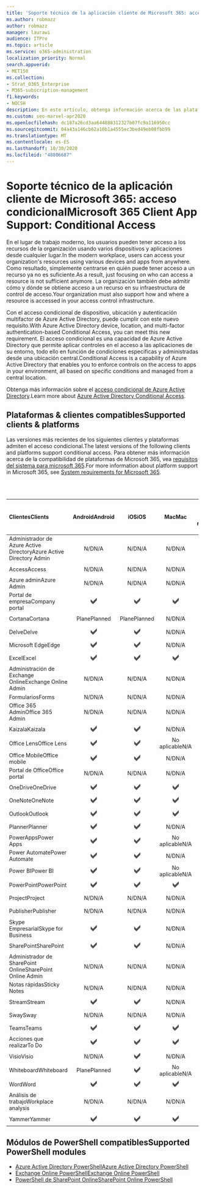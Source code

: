 ```yaml
---
title: 'Soporte técnico de la aplicación cliente de Microsoft 365: acceso condicional'
ms.author: robmazz
author: robmazz
manager: laurawi
audience: ITPro
ms.topic: article
ms.service: o365-administration
localization_priority: Normal
search.appverid:
- MET150
ms.collection:
- Strat_O365_Enterprise
- M365-subscription-management
f1.keywords:
- NOCSH
description: En este artículo, obtenga información acerca de las plataformas, los clientes y los módulos de PowerShell que admiten el acceso condicional para Microsoft 365.
ms.custom: seo-marvel-apr2020
ms.openlocfilehash: dc187a26cd3aa644888312327b07fc9a116950cc
ms.sourcegitcommit: 04a43a146cb62a10b1a4555ec3bed49eb08fbb99
ms.translationtype: MT
ms.contentlocale: es-ES
ms.lasthandoff: 10/30/2020
ms.locfileid: "48806687"
---
```

# <a name="microsoft-365-client-app-support-conditional-access"></a><span data-ttu-id="18869-103">Soporte técnico de la aplicación cliente de Microsoft 365: acceso condicional</span><span class="sxs-lookup"><span data-stu-id="18869-103">Microsoft 365 Client App Support: Conditional Access</span></span>

<span data-ttu-id="18869-104">En el lugar de trabajo moderno, los usuarios pueden tener acceso a los recursos de la organización usando varios dispositivos y aplicaciones desde cualquier lugar.</span><span class="sxs-lookup"><span data-stu-id="18869-104">In the modern workplace, users can access your organization's resources using various devices and apps from anywhere.</span></span> <span data-ttu-id="18869-105">Como resultado, simplemente centrarse en quién puede tener acceso a un recurso ya no es suficiente.</span><span class="sxs-lookup"><span data-stu-id="18869-105">As a result, just focusing on who can access a resource is not sufficient anymore.</span></span> <span data-ttu-id="18869-106">La organización también debe admitir cómo y dónde se obtiene acceso a un recurso en su infraestructura de control de acceso.</span><span class="sxs-lookup"><span data-stu-id="18869-106">Your organization must also support how and where a resource is accessed in your access control infrastructure.</span></span>

<span data-ttu-id="18869-107">Con el acceso condicional de dispositivo, ubicación y autenticación multifactor de Azure Active Directory, puede cumplir con este nuevo requisito.</span><span class="sxs-lookup"><span data-stu-id="18869-107">With Azure Active Directory device, location, and multi-factor authentication-based Conditional Access, you can meet this new requirement.</span></span> <span data-ttu-id="18869-108">El acceso condicional es una capacidad de Azure Active Directory que permite aplicar controles en el acceso a las aplicaciones de su entorno, todo ello en función de condiciones específicas y administradas desde una ubicación central.</span><span class="sxs-lookup"><span data-stu-id="18869-108">Conditional Access is a capability of Azure Active Directory that enables you to enforce controls on the access to apps in your environment, all based on specific conditions and managed from a central location.</span></span>

<span data-ttu-id="18869-109">Obtenga más información sobre el [acceso condicional de Azure Active Directory](https://docs.microsoft.com/azure/active-directory/conditional-access/).</span><span class="sxs-lookup"><span data-stu-id="18869-109">Learn more about [Azure Active Directory Conditional Access](https://docs.microsoft.com/azure/active-directory/conditional-access/).</span></span>

## <a name="supported-clients--platforms"></a><span data-ttu-id="18869-110">Plataformas & clientes compatibles</span><span class="sxs-lookup"><span data-stu-id="18869-110">Supported clients & platforms</span></span>

<span data-ttu-id="18869-111">Las versiones más recientes de los siguientes clientes y plataformas admiten el acceso condicional.</span><span class="sxs-lookup"><span data-stu-id="18869-111">The latest versions of the following clients and platforms support conditional access.</span></span> <span data-ttu-id="18869-112">Para obtener más información acerca de la compatibilidad de plataformas de Microsoft 365, vea [requisitos del sistema para microsoft 365](https://www.microsoft.com/microsoft-365/microsoft-365-and-office-resources).</span><span class="sxs-lookup"><span data-stu-id="18869-112">For more information about platform support in Microsoft 365, see [System requirements for Microsoft 365](https://www.microsoft.com/microsoft-365/microsoft-365-and-office-resources).</span></span>

<br>
<br>

| <span data-ttu-id="18869-113">Clientes</span><span class="sxs-lookup"><span data-stu-id="18869-113">Clients</span></span> | <span data-ttu-id="18869-114">Android</span><span class="sxs-lookup"><span data-stu-id="18869-114">Android</span></span> | <span data-ttu-id="18869-115">iOS</span><span class="sxs-lookup"><span data-stu-id="18869-115">iOS</span></span> | <span data-ttu-id="18869-116">Mac</span><span class="sxs-lookup"><span data-stu-id="18869-116">Mac</span></span>| <span data-ttu-id="18869-117">Windows 10</span><span class="sxs-lookup"><span data-stu-id="18869-117">Windows 10</span></span> <br> <span data-ttu-id="18869-118">Aplicaciones modernas</span><span class="sxs-lookup"><span data-stu-id="18869-118">Modern Apps</span></span>| <span data-ttu-id="18869-119">Windows 10</span><span class="sxs-lookup"><span data-stu-id="18869-119">Windows 10</span></span> <br> <span data-ttu-id="18869-120">Desktop</span><span class="sxs-lookup"><span data-stu-id="18869-120">Desktop</span></span> |
|:---|:---:|:---:|:---:|:---:|:---:|
| <span data-ttu-id="18869-121">Administrador de Azure Active Directory</span><span class="sxs-lookup"><span data-stu-id="18869-121">Azure Active Directory Admin</span></span> | <span data-ttu-id="18869-122">N/D</span><span class="sxs-lookup"><span data-stu-id="18869-122">N/A</span></span> | <span data-ttu-id="18869-123">N/D</span><span class="sxs-lookup"><span data-stu-id="18869-123">N/A</span></span> | <span data-ttu-id="18869-124">N/D</span><span class="sxs-lookup"><span data-stu-id="18869-124">N/A</span></span> | <span data-ttu-id="18869-125">N/D</span><span class="sxs-lookup"><span data-stu-id="18869-125">N/A</span></span> | ![Compatible](../media/check-mark.png) |
| <span data-ttu-id="18869-127">Access</span><span class="sxs-lookup"><span data-stu-id="18869-127">Access</span></span> | <span data-ttu-id="18869-128">N/D</span><span class="sxs-lookup"><span data-stu-id="18869-128">N/A</span></span> | <span data-ttu-id="18869-129">N/D</span><span class="sxs-lookup"><span data-stu-id="18869-129">N/A</span></span> | <span data-ttu-id="18869-130">N/D</span><span class="sxs-lookup"><span data-stu-id="18869-130">N/A</span></span> | <span data-ttu-id="18869-131">N/D</span><span class="sxs-lookup"><span data-stu-id="18869-131">N/A</span></span> | ![Compatible](../media/check-mark.png) |
| <span data-ttu-id="18869-133">Azure admin</span><span class="sxs-lookup"><span data-stu-id="18869-133">Azure Admin</span></span> | <span data-ttu-id="18869-134">N/D</span><span class="sxs-lookup"><span data-stu-id="18869-134">N/A</span></span> | <span data-ttu-id="18869-135">N/D</span><span class="sxs-lookup"><span data-stu-id="18869-135">N/A</span></span> | <span data-ttu-id="18869-136">N/D</span><span class="sxs-lookup"><span data-stu-id="18869-136">N/A</span></span> | <span data-ttu-id="18869-137">N/D</span><span class="sxs-lookup"><span data-stu-id="18869-137">N/A</span></span> | <span data-ttu-id="18869-138">N/D</span><span class="sxs-lookup"><span data-stu-id="18869-138">N/A</span></span> |
| <span data-ttu-id="18869-139">Portal de empresa</span><span class="sxs-lookup"><span data-stu-id="18869-139">Company portal</span></span> | ![Compatible](../media/check-mark.png) | ![Compatible](../media/check-mark.png) | ![Compatible](../media/check-mark.png) | ![Compatible](../media/check-mark.png) | <span data-ttu-id="18869-144">No aplicable</span><span class="sxs-lookup"><span data-stu-id="18869-144">N/A</span></span> |
| <span data-ttu-id="18869-145">Cortana</span><span class="sxs-lookup"><span data-stu-id="18869-145">Cortana</span></span> | <span data-ttu-id="18869-146">Plane</span><span class="sxs-lookup"><span data-stu-id="18869-146">Planned</span></span> | <span data-ttu-id="18869-147">Plane</span><span class="sxs-lookup"><span data-stu-id="18869-147">Planned</span></span> | <span data-ttu-id="18869-148">N/D</span><span class="sxs-lookup"><span data-stu-id="18869-148">N/A</span></span> | ![Compatible.](../media/check-mark.png) | <span data-ttu-id="18869-150">No aplicable</span><span class="sxs-lookup"><span data-stu-id="18869-150">N/A</span></span> |
| <span data-ttu-id="18869-151">Delve</span><span class="sxs-lookup"><span data-stu-id="18869-151">Delve</span></span> | ![Compatible](../media/check-mark.png) | ![Compatible](../media/check-mark.png) | <span data-ttu-id="18869-154">N/D</span><span class="sxs-lookup"><span data-stu-id="18869-154">N/A</span></span> | <span data-ttu-id="18869-155">N/D</span><span class="sxs-lookup"><span data-stu-id="18869-155">N/A</span></span> | <span data-ttu-id="18869-156">N/D</span><span class="sxs-lookup"><span data-stu-id="18869-156">N/A</span></span> |
| <span data-ttu-id="18869-157">Microsoft Edge</span><span class="sxs-lookup"><span data-stu-id="18869-157">Edge</span></span> | ![Compatible](../media/check-mark.png) | ![Compatible](../media/check-mark.png) | <span data-ttu-id="18869-160">N/D</span><span class="sxs-lookup"><span data-stu-id="18869-160">N/A</span></span> | <span data-ttu-id="18869-161">N/D</span><span class="sxs-lookup"><span data-stu-id="18869-161">N/A</span></span> | ![Compatible](../media/check-mark.png) |
| <span data-ttu-id="18869-163">Excel</span><span class="sxs-lookup"><span data-stu-id="18869-163">Excel</span></span> | ![Compatible](../media/check-mark.png) | ![Compatible](../media/check-mark.png) | ![Compatible](../media/check-mark.png) | ![Compatible](../media/check-mark.png) | ![Compatible](../media/check-mark.png) |
| <span data-ttu-id="18869-169">Administración de Exchange Online</span><span class="sxs-lookup"><span data-stu-id="18869-169">Exchange Online Admin</span></span> | <span data-ttu-id="18869-170">N/D</span><span class="sxs-lookup"><span data-stu-id="18869-170">N/A</span></span> | <span data-ttu-id="18869-171">N/D</span><span class="sxs-lookup"><span data-stu-id="18869-171">N/A</span></span> | <span data-ttu-id="18869-172">N/D</span><span class="sxs-lookup"><span data-stu-id="18869-172">N/A</span></span> | <span data-ttu-id="18869-173">N/D</span><span class="sxs-lookup"><span data-stu-id="18869-173">N/A</span></span> | ![Compatible](../media/check-mark.png) |
| <span data-ttu-id="18869-175">Formularios</span><span class="sxs-lookup"><span data-stu-id="18869-175">Forms</span></span> | <span data-ttu-id="18869-176">N/D</span><span class="sxs-lookup"><span data-stu-id="18869-176">N/A</span></span> | <span data-ttu-id="18869-177">N/D</span><span class="sxs-lookup"><span data-stu-id="18869-177">N/A</span></span> | <span data-ttu-id="18869-178">N/D</span><span class="sxs-lookup"><span data-stu-id="18869-178">N/A</span></span> | <span data-ttu-id="18869-179">N/D</span><span class="sxs-lookup"><span data-stu-id="18869-179">N/A</span></span> | <span data-ttu-id="18869-180">N/D</span><span class="sxs-lookup"><span data-stu-id="18869-180">N/A</span></span> |
| <span data-ttu-id="18869-181">Office 365 Admin</span><span class="sxs-lookup"><span data-stu-id="18869-181">Office 365 Admin</span></span> | <span data-ttu-id="18869-182">N/D</span><span class="sxs-lookup"><span data-stu-id="18869-182">N/A</span></span> | <span data-ttu-id="18869-183">N/D</span><span class="sxs-lookup"><span data-stu-id="18869-183">N/A</span></span> | <span data-ttu-id="18869-184">N/D</span><span class="sxs-lookup"><span data-stu-id="18869-184">N/A</span></span> | <span data-ttu-id="18869-185">N/D</span><span class="sxs-lookup"><span data-stu-id="18869-185">N/A</span></span> | ![Compatible](../media/check-mark.png) |  |
| <span data-ttu-id="18869-187">Kaizala</span><span class="sxs-lookup"><span data-stu-id="18869-187">Kaizala</span></span> | ![Compatible](../media/check-mark.png) | ![Compatible](../media/check-mark.png) | <span data-ttu-id="18869-190">N/D</span><span class="sxs-lookup"><span data-stu-id="18869-190">N/A</span></span> | <span data-ttu-id="18869-191">N/D</span><span class="sxs-lookup"><span data-stu-id="18869-191">N/A</span></span> | <span data-ttu-id="18869-192">N/D</span><span class="sxs-lookup"><span data-stu-id="18869-192">N/A</span></span> |
| <span data-ttu-id="18869-193">Office Lens</span><span class="sxs-lookup"><span data-stu-id="18869-193">Office Lens</span></span>| ![Compatible](../media/check-mark.png) | ![Compatible](../media/check-mark.png) | <span data-ttu-id="18869-196">No aplicable</span><span class="sxs-lookup"><span data-stu-id="18869-196">N/A</span></span> | ![Compatible.](../media/check-mark.png) | <span data-ttu-id="18869-198">No aplicable</span><span class="sxs-lookup"><span data-stu-id="18869-198">N/A</span></span> |
| <span data-ttu-id="18869-199">Office Mobile</span><span class="sxs-lookup"><span data-stu-id="18869-199">Office mobile</span></span> | ![Compatible](../media/check-mark.png) | ![Compatible](../media/check-mark.png) | <span data-ttu-id="18869-202">N/D</span><span class="sxs-lookup"><span data-stu-id="18869-202">N/A</span></span> | <span data-ttu-id="18869-203">N/D</span><span class="sxs-lookup"><span data-stu-id="18869-203">N/A</span></span> | <span data-ttu-id="18869-204">N/D</span><span class="sxs-lookup"><span data-stu-id="18869-204">N/A</span></span> |
| <span data-ttu-id="18869-205">Portal de Office</span><span class="sxs-lookup"><span data-stu-id="18869-205">Office portal</span></span> | <span data-ttu-id="18869-206">N/D</span><span class="sxs-lookup"><span data-stu-id="18869-206">N/A</span></span> | <span data-ttu-id="18869-207">N/D</span><span class="sxs-lookup"><span data-stu-id="18869-207">N/A</span></span> | <span data-ttu-id="18869-208">N/D</span><span class="sxs-lookup"><span data-stu-id="18869-208">N/A</span></span> | ![Compatible.](../media/check-mark.png) | <span data-ttu-id="18869-210">No aplicable</span><span class="sxs-lookup"><span data-stu-id="18869-210">N/A</span></span> |
| <span data-ttu-id="18869-211">OneDrive</span><span class="sxs-lookup"><span data-stu-id="18869-211">OneDrive</span></span> | ![Compatible](../media/check-mark.png) | ![Compatible](../media/check-mark.png) | ![Compatible](../media/check-mark.png) | ![Compatible](../media/check-mark.png) | ![Compatible](../media/check-mark.png) |
| <span data-ttu-id="18869-217">OneNote</span><span class="sxs-lookup"><span data-stu-id="18869-217">OneNote</span></span> | ![Compatible](../media/check-mark.png) | ![Compatible](../media/check-mark.png) | ![Compatible](../media/check-mark.png) | ![Compatible](../media/check-mark.png) | ![Compatible](../media/check-mark.png) |
| <span data-ttu-id="18869-223">Outlook</span><span class="sxs-lookup"><span data-stu-id="18869-223">Outlook</span></span> | ![Compatible](../media/check-mark.png) | ![Compatible](../media/check-mark.png) | ![Compatible](../media/check-mark.png) | ![Compatible](../media/check-mark.png) | ![Compatible](../media/check-mark.png) |
| <span data-ttu-id="18869-229">Planner</span><span class="sxs-lookup"><span data-stu-id="18869-229">Planner</span></span> | ![Compatible](../media/check-mark.png) | ![Compatible](../media/check-mark.png) | <span data-ttu-id="18869-232">N/D</span><span class="sxs-lookup"><span data-stu-id="18869-232">N/A</span></span> | <span data-ttu-id="18869-233">N/D</span><span class="sxs-lookup"><span data-stu-id="18869-233">N/A</span></span> | <span data-ttu-id="18869-234">N/D</span><span class="sxs-lookup"><span data-stu-id="18869-234">N/A</span></span> |
| <span data-ttu-id="18869-235">PowerApps</span><span class="sxs-lookup"><span data-stu-id="18869-235">Power Apps</span></span> | ![Compatible](../media/check-mark.png) | ![Compatible](../media/check-mark.png) | <span data-ttu-id="18869-238">No aplicable</span><span class="sxs-lookup"><span data-stu-id="18869-238">N/A</span></span> | <span data-ttu-id="18869-239">Plane</span><span class="sxs-lookup"><span data-stu-id="18869-239">Planned</span></span> | <span data-ttu-id="18869-240">N/D</span><span class="sxs-lookup"><span data-stu-id="18869-240">N/A</span></span> |
| <span data-ttu-id="18869-241">Power Automate</span><span class="sxs-lookup"><span data-stu-id="18869-241">Power Automate</span></span> | ![Compatible](../media/check-mark.png) | ![Compatible](../media/check-mark.png) | <span data-ttu-id="18869-244">N/D</span><span class="sxs-lookup"><span data-stu-id="18869-244">N/A</span></span> | <span data-ttu-id="18869-245">N/D</span><span class="sxs-lookup"><span data-stu-id="18869-245">N/A</span></span> | <span data-ttu-id="18869-246">N/D</span><span class="sxs-lookup"><span data-stu-id="18869-246">N/A</span></span> |
| <span data-ttu-id="18869-247">Power BI</span><span class="sxs-lookup"><span data-stu-id="18869-247">Power BI</span></span> | ![Compatible](../media/check-mark.png) | ![Compatible](../media/check-mark.png) | <span data-ttu-id="18869-250">No aplicable</span><span class="sxs-lookup"><span data-stu-id="18869-250">N/A</span></span> | ![Compatible](../media/check-mark.png) | ![Compatible](../media/check-mark.png) |
| <span data-ttu-id="18869-253">PowerPoint</span><span class="sxs-lookup"><span data-stu-id="18869-253">PowerPoint</span></span> | ![Compatible](../media/check-mark.png) | ![Compatible](../media/check-mark.png) | ![Compatible](../media/check-mark.png) | ![Compatible](../media/check-mark.png) | ![Compatible](../media/check-mark.png) |
| <span data-ttu-id="18869-259">Project</span><span class="sxs-lookup"><span data-stu-id="18869-259">Project</span></span> | <span data-ttu-id="18869-260">N/D</span><span class="sxs-lookup"><span data-stu-id="18869-260">N/A</span></span> | <span data-ttu-id="18869-261">N/D</span><span class="sxs-lookup"><span data-stu-id="18869-261">N/A</span></span> | <span data-ttu-id="18869-262">N/D</span><span class="sxs-lookup"><span data-stu-id="18869-262">N/A</span></span> | <span data-ttu-id="18869-263">N/D</span><span class="sxs-lookup"><span data-stu-id="18869-263">N/A</span></span> | ![Compatible](../media/check-mark.png) |
| <span data-ttu-id="18869-265">Publisher</span><span class="sxs-lookup"><span data-stu-id="18869-265">Publisher</span></span> | <span data-ttu-id="18869-266">N/D</span><span class="sxs-lookup"><span data-stu-id="18869-266">N/A</span></span> | <span data-ttu-id="18869-267">N/D</span><span class="sxs-lookup"><span data-stu-id="18869-267">N/A</span></span> | <span data-ttu-id="18869-268">N/D</span><span class="sxs-lookup"><span data-stu-id="18869-268">N/A</span></span> | <span data-ttu-id="18869-269">N/D</span><span class="sxs-lookup"><span data-stu-id="18869-269">N/A</span></span> | ![Compatible](../media/check-mark.png) |
| <span data-ttu-id="18869-271">Skype Empresarial</span><span class="sxs-lookup"><span data-stu-id="18869-271">Skype for Business</span></span> | ![Compatible](../media/check-mark.png) | ![Compatible](../media/check-mark.png) | <span data-ttu-id="18869-274">N/D</span><span class="sxs-lookup"><span data-stu-id="18869-274">N/A</span></span> | <span data-ttu-id="18869-275">N/D</span><span class="sxs-lookup"><span data-stu-id="18869-275">N/A</span></span> | <span data-ttu-id="18869-276">N/D</span><span class="sxs-lookup"><span data-stu-id="18869-276">N/A</span></span> ||
| <span data-ttu-id="18869-277">SharePoint</span><span class="sxs-lookup"><span data-stu-id="18869-277">SharePoint</span></span> | ![Compatible](../media/check-mark.png) | ![Compatible](../media/check-mark.png) | <span data-ttu-id="18869-280">N/D</span><span class="sxs-lookup"><span data-stu-id="18869-280">N/A</span></span> | <span data-ttu-id="18869-281">N/D</span><span class="sxs-lookup"><span data-stu-id="18869-281">N/A</span></span> | <span data-ttu-id="18869-282">N/D</span><span class="sxs-lookup"><span data-stu-id="18869-282">N/A</span></span> |
| <span data-ttu-id="18869-283">Administrador de SharePoint Online</span><span class="sxs-lookup"><span data-stu-id="18869-283">SharePoint Online Admin</span></span> | <span data-ttu-id="18869-284">N/D</span><span class="sxs-lookup"><span data-stu-id="18869-284">N/A</span></span> | <span data-ttu-id="18869-285">N/D</span><span class="sxs-lookup"><span data-stu-id="18869-285">N/A</span></span> | <span data-ttu-id="18869-286">N/D</span><span class="sxs-lookup"><span data-stu-id="18869-286">N/A</span></span> | <span data-ttu-id="18869-287">N/D</span><span class="sxs-lookup"><span data-stu-id="18869-287">N/A</span></span> | ![Compatible](../media/check-mark.png) |
| <span data-ttu-id="18869-289">Notas rápidas</span><span class="sxs-lookup"><span data-stu-id="18869-289">Sticky Notes</span></span> | <span data-ttu-id="18869-290">N/D</span><span class="sxs-lookup"><span data-stu-id="18869-290">N/A</span></span> | <span data-ttu-id="18869-291">N/D</span><span class="sxs-lookup"><span data-stu-id="18869-291">N/A</span></span> | <span data-ttu-id="18869-292">N/D</span><span class="sxs-lookup"><span data-stu-id="18869-292">N/A</span></span> | ![Compatible.](../media/check-mark.png) | <span data-ttu-id="18869-294">No aplicable</span><span class="sxs-lookup"><span data-stu-id="18869-294">N/A</span></span> |
| <span data-ttu-id="18869-295">Stream</span><span class="sxs-lookup"><span data-stu-id="18869-295">Stream</span></span> | ![Compatible](../media/check-mark.png) | ![Compatible](../media/check-mark.png) | <span data-ttu-id="18869-298">N/D</span><span class="sxs-lookup"><span data-stu-id="18869-298">N/A</span></span> | <span data-ttu-id="18869-299">N/D</span><span class="sxs-lookup"><span data-stu-id="18869-299">N/A</span></span> | <span data-ttu-id="18869-300">N/D</span><span class="sxs-lookup"><span data-stu-id="18869-300">N/A</span></span> |
| <span data-ttu-id="18869-301">Sway</span><span class="sxs-lookup"><span data-stu-id="18869-301">Sway</span></span> | <span data-ttu-id="18869-302">N/D</span><span class="sxs-lookup"><span data-stu-id="18869-302">N/A</span></span> | <span data-ttu-id="18869-303">N/D</span><span class="sxs-lookup"><span data-stu-id="18869-303">N/A</span></span> | <span data-ttu-id="18869-304">N/D</span><span class="sxs-lookup"><span data-stu-id="18869-304">N/A</span></span> | ![Compatible.](../media/check-mark.png) | <span data-ttu-id="18869-306">No aplicable</span><span class="sxs-lookup"><span data-stu-id="18869-306">N/A</span></span> |
| <span data-ttu-id="18869-307">Teams</span><span class="sxs-lookup"><span data-stu-id="18869-307">Teams</span></span> | ![Compatible](../media/check-mark.png) | ![Compatible](../media/check-mark.png) | ![Compatible](../media/check-mark.png) | <span data-ttu-id="18869-311">No aplicable</span><span class="sxs-lookup"><span data-stu-id="18869-311">N/A</span></span> | ![Compatible](../media/check-mark.png) |
| <span data-ttu-id="18869-313">Acciones que realizar</span><span class="sxs-lookup"><span data-stu-id="18869-313">To Do</span></span> | ![Compatible](../media/check-mark.png) | ![Compatible](../media/check-mark.png) | ![Compatible](../media/check-mark.png) | ![Compatible](../media/check-mark.png) | <span data-ttu-id="18869-318">No aplicable</span><span class="sxs-lookup"><span data-stu-id="18869-318">N/A</span></span> |
| <span data-ttu-id="18869-319">Visio</span><span class="sxs-lookup"><span data-stu-id="18869-319">Visio</span></span> | <span data-ttu-id="18869-320">N/D</span><span class="sxs-lookup"><span data-stu-id="18869-320">N/A</span></span> | ![Compatible.](../media/check-mark.png) | <span data-ttu-id="18869-322">N/D</span><span class="sxs-lookup"><span data-stu-id="18869-322">N/A</span></span> | <span data-ttu-id="18869-323">N/D</span><span class="sxs-lookup"><span data-stu-id="18869-323">N/A</span></span> | ![Compatible](../media/check-mark.png) |
| <span data-ttu-id="18869-325">Whiteboard</span><span class="sxs-lookup"><span data-stu-id="18869-325">Whiteboard</span></span> | <span data-ttu-id="18869-326">Plane</span><span class="sxs-lookup"><span data-stu-id="18869-326">Planned</span></span> | ![Compatible.](../media/check-mark.png) | <span data-ttu-id="18869-328">No aplicable</span><span class="sxs-lookup"><span data-stu-id="18869-328">N/A</span></span> | ![Compatible.](../media/check-mark.png) | <span data-ttu-id="18869-330">No aplicable</span><span class="sxs-lookup"><span data-stu-id="18869-330">N/A</span></span> |
| <span data-ttu-id="18869-331">Word</span><span class="sxs-lookup"><span data-stu-id="18869-331">Word</span></span> | ![Compatible](../media/check-mark.png) | ![Compatible](../media/check-mark.png) | ![Compatible](../media/check-mark.png) | ![Compatible](../media/check-mark.png) | ![Compatible](../media/check-mark.png) |
| <span data-ttu-id="18869-337">Análisis de trabajo</span><span class="sxs-lookup"><span data-stu-id="18869-337">Workplace analysis</span></span> | <span data-ttu-id="18869-338">N/D</span><span class="sxs-lookup"><span data-stu-id="18869-338">N/A</span></span> | <span data-ttu-id="18869-339">N/D</span><span class="sxs-lookup"><span data-stu-id="18869-339">N/A</span></span> | <span data-ttu-id="18869-340">N/D</span><span class="sxs-lookup"><span data-stu-id="18869-340">N/A</span></span> | <span data-ttu-id="18869-341">N/D</span><span class="sxs-lookup"><span data-stu-id="18869-341">N/A</span></span> | <span data-ttu-id="18869-342">N/D</span><span class="sxs-lookup"><span data-stu-id="18869-342">N/A</span></span> |
| <span data-ttu-id="18869-343">Yammer</span><span class="sxs-lookup"><span data-stu-id="18869-343">Yammer</span></span> | ![Compatible](../media/check-mark.png) | ![Compatible](../media/check-mark.png) | ![Compatible](../media/check-mark.png) | <span data-ttu-id="18869-347">No aplicable</span><span class="sxs-lookup"><span data-stu-id="18869-347">N/A</span></span> | ![Compatible](../media/check-mark.png) |

## <a name="supported-powershell-modules"></a><span data-ttu-id="18869-349">Módulos de PowerShell compatibles</span><span class="sxs-lookup"><span data-stu-id="18869-349">Supported PowerShell modules</span></span>

- [<span data-ttu-id="18869-350">Azure Active Directory PowerShell</span><span class="sxs-lookup"><span data-stu-id="18869-350">Azure Active Directory PowerShell</span></span>](https://docs.microsoft.com/powershell/azure/active-directory/overview?view=azureadps-2.0)
- [<span data-ttu-id="18869-351">Exchange Online PowerShell</span><span class="sxs-lookup"><span data-stu-id="18869-351">Exchange Online PowerShell</span></span>](https://docs.microsoft.com/powershell/exchange/exchange-online-powershell)
- [<span data-ttu-id="18869-352">PowerShell de SharePoint Online</span><span class="sxs-lookup"><span data-stu-id="18869-352">SharePoint Online PowerShell</span></span>](https://docs.microsoft.com/powershell/sharepoint/sharepoint-online/connect-sharepoint-online)
